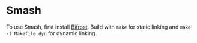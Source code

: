 # Smash

To use Smash, first install
[Bifrost](https://github.com/pmelsted/bifrost). 
Build with `make` for static linking and `make -f Makefile.dyn` for dynamic linking.
